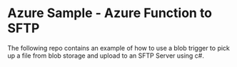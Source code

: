 # Azure Sample - Azure Function to SFTP
The following repo contains an example of how to use a blob trigger to pick up a file from blob storage and upload to an SFTP Server using c#. 
